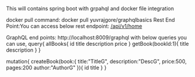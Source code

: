 This will contains spring boot with grpahql and docker file integration

docker pull command: docker pull yuvrajgore/graphqlbasics
Rest End Point:You can access below rest endpoint:
[/api/v1/home](http://localhost:8009/api/v1/home)

GraphQL end points:
http://localhost:8009/graphql
with below queries you can use,
 query{
      allBooks{
          id
          title
          description
          price
      }
      getBook(bookId:1){
          title
          description
      }
 }

 
 mutation{
     createBook(book:{
         title:"TitleG",
         description:"DescG",
         price:500,
         pages:200
         author:"AuthorG"
     }){
         id
         title
     }
 }

